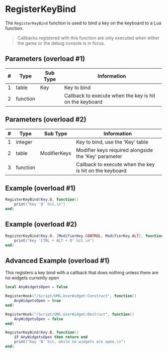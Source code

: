 # RegisterKeyBind

The `RegisterKeyBind` function is used to bind a key on the keyboard to a Lua function.

> Callbacks registered with this function are only executed when either the game or the debug console is in focus.  

## Parameters (overload #1)

| # | Type     | Sub Type    | Information |
|---|----------|-------------|-------------|
| 1 | table    | Key         | Key to bind |
| 2 | function |             | Callback to execute when the key is hit on the keyboard |

## Parameters (overload #2)

| # | Type     | Sub Type    | Information |
|---|----------|-------------|-------------|
| 1 | integer  |             | Key to bind, use the 'Key' table |
| 2 | table    | ModifierKeys | Modifier keys required alongside the 'Key' parameter |
| 3 | function |             | Callback to execute when the key is hit on the keyboard |

## Example (overload #1)
```lua
RegisterKeyBind(Key.O, function()
    print("Key 'O' hit.\n")
end)
```

## Example (overload #2)
```lua
RegisterKeyBind(Key.O, {ModifierKey.CONTROL, ModifierKey.ALT}, function()
    print("Key 'CTRL + ALT + O' hit.\n")
end)
```

## Advanced Example (overload #1)
This registers a key bind with a callback that does nothing unless there are no widgets currently open
```lua
local AnyWidgetsOpen = false

RegisterHook("/Script/UMG.UserWidget:Construct", function()
    AnyWidgetsOpen = true
end)

RegisterHook("/Script/UMG.UserWidget:Destruct", function()
    AnyWidgetsOpen = false
end)

RegisterKeyBind(Key.B, function()
    if AnyWidgetsOpen then return end
    print("Key 'B' hit, while no widgets are open.\n")
end)
```